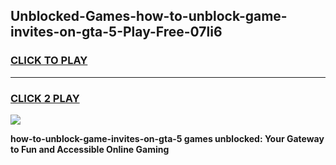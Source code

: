 
## Unblocked-Games-how-to-unblock-game-invites-on-gta-5-Play-Free-07li6
<h3>
<a href="https://premium76.site?title=how-to-unblock-game-invites-on-gta-5&ref=21A">CLICK TO PLAY</a></h3>
<hr>

<h3>
<a href="https://premium76.site?title=how-to-unblock-game-invites-on-gta-5&ref=21A">CLICK 2 PLAY</a>
  
</h3>

<a href="https://premium76.site?title=how-to-unblock-game-invites-on-gta-5&ref=21A"><img src="https://clearcache.store/games.png"></a>


**how-to-unblock-game-invites-on-gta-5 games unblocked: Your Gateway to Fun and Accessible Online Gaming**
